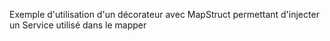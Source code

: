 Exemple d'utilisation d'un décorateur avec MapStruct permettant d'injecter un Service utilisé dans le mapper